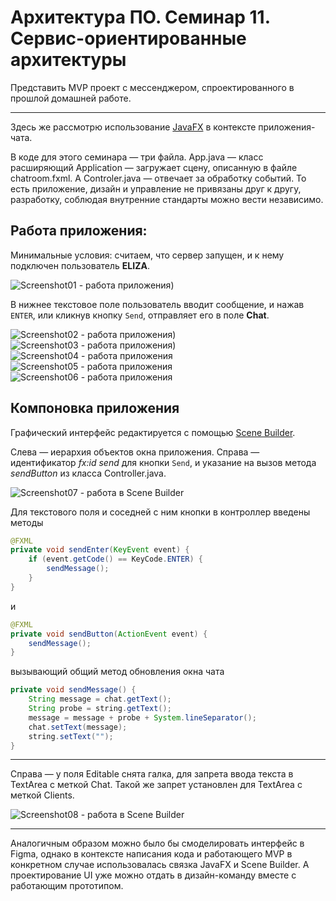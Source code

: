 
# Архитектура ПО. Семинар 11. Сервис-ориентированные архитектуры

Представить MVP проект с мессенджером, спроектированного в прошлой домашней работе.

---


Здесь же рассмотрю использование [JavaFX](https://ru.wikipedia.org/wiki/JavaFX/ "Вики по JavaFX") в контексте приложения-чата.

В коде для этого семинара — три файла. App.java — класс расширяющий Application — загружает сцену, описанную в файле chatroom.fxml. А Controler.java — отвечает за обработку событий. То есть приложение, дизайн и управление не привязаны друг к другу, разработку, соблюдая внутренние стандарты можно вести независимо.

## Работа приложения:

Минимальные условия: считаем, что сервер запущен, и к нему подключен пользователь __ELIZA__.

![Screenshot01 - работа приложения](https://github.com/Ask1509/Software_Architecture_HW11/blob/722a613874818b91c4aa72631a2fb29553f1c1d5/img/page01.png))

В нижнее текстовое поле пользователь вводит сообщение, и нажав `ENTER`, или кликнув кнопку `Send`, отправляет его в поле __Chat__.

![Screenshot02 - работа приложения](https://github.com/Ask1509/Software_Architecture_HW11/blob/722a613874818b91c4aa72631a2fb29553f1c1d5/img/page02.png))
![Screenshot03 - работа приложения](https://github.com/Ask1509/Software_Architecture_HW11/blob/722a613874818b91c4aa72631a2fb29553f1c1d5/img/page03.png))
![Screenshot04 - работа приложения](/img/page04.png)
![Screenshot05 - работа приложения](/img/page05.png)
![Screenshot06 - работа приложения](/img/page06.png )

## Компоновка приложения
Графический интерфейс редактируется с помощью [Scene Builder](https://gluonhq.com/products/scene-builder/ "Страница Scene Builder"). 

Слева — иерархия объектов окна приложения. Справа — идентификатор _fx:id send_ для кнопки `Send`, и указание на вызов метода _sendButton_ из класса Controller.java. 


![Screenshot07 - работа в Scene Builder](/img/scenebuilder01.png)

Для текстового поля и соседней с ним кнопки в контроллер введены методы

```java
@FXML
private void sendEnter(KeyEvent event) {
	if (event.getCode() == KeyCode.ENTER) {
		sendMessage();
	}
}
```
и

```java
@FXML
private void sendButton(ActionEvent event) {
	sendMessage();
}
```

вызывающий общий метод обновления окна чата

```java
private void sendMessage() {
	String message = chat.getText();
	String probe = string.getText();
	message = message + probe + System.lineSeparator();
	chat.setText(message);
	string.setText("");
}
```

---

Справа — у поля Editable снята галка, для запрета ввода текста в TextArea с меткой Chat. Такой же запрет установлен для TextArea с меткой Clients.

![Screenshot08 - работа в Scene Builder](/img/scenebuilder02.png)

---
Аналогичным образом можно было бы смоделировать интерфейс в Figma, однако в контексте написания кода и работающего MVP в конкретном случае использовалась связка JavaFX и Scene Builder. А проектирование UI уже можно отдать в дизайн-команду вместе с работающим прототипом.
